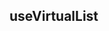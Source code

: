 ## useVirtualList

<virtual-list />

<script setup>
  import VirtualList from '../../../src/useVirtualList/demos/virtual-list.vue'
</script>
